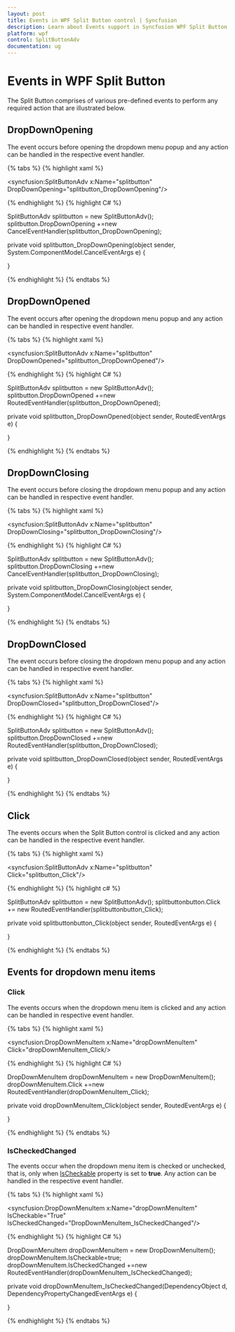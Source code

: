 ```yaml
---
layout: post
title: Events in WPF Split Button control | Syncfusion
description: Learn about Events support in Syncfusion WPF Split Button control and more.
platform: wpf
control: SplitButtonAdv
documentation: ug
---
```


# Events in WPF Split Button

The Split Button comprises of various pre-defined events to perform any required action that are illustrated below.

## DropDownOpening

The event occurs before opening the dropdown menu popup and any action can be handled in the respective event handler.

{% tabs %}
{% highlight xaml %} 

<syncfusion:SplitButtonAdv x:Name="splitbutton" DropDownOpening="splitbutton_DropDownOpening"/>

{% endhighlight %}
{% highlight C# %} 

SplitButtonAdv splitbutton = new SplitButtonAdv();
splitbutton.DropDownOpening +=new CancelEventHandler(splitbutton_DropDownOpening);

private void splitbutton_DropDownOpening(object sender, System.ComponentModel.CancelEventArgs e)
{

}

{% endhighlight %}
{% endtabs %}


## DropDownOpened

The event occurs after opening the dropdown menu popup and any action can be handled in respective event handler.

{% tabs %}
{% highlight xaml %}

<syncfusion:SplitButtonAdv x:Name="splitbutton" DropDownOpened="splitbutton_DropDownOpened"/> 

{% endhighlight %}
{% highlight C# %}

SplitButtonAdv splitbutton = new SplitButtonAdv();
splitbutton.DropDownOpened +=new RoutedEventHandler(splitbutton_DropDownOpened); 

private void splitbutton_DropDownOpened(object sender, RoutedEventArgs e)
{

}

{% endhighlight %} 
{% endtabs %}

## DropDownClosing

The event occurs before closing the dropdown menu popup and any action can be handled in respective event handler.

{% tabs %}
{% highlight xaml %} 

<syncfusion:SplitButtonAdv x:Name="splitbutton" DropDownClosing="splitbutton_DropDownClosing"/>

{% endhighlight %}
{% highlight C# %} 

SplitButtonAdv splitbutton = new SplitButtonAdv();
splitbutton.DropDownClosing +=new CancelEventHandler(splitbutton_DropDownClosing);

private void splitbutton_DropDownClosing(object sender, System.ComponentModel.CancelEventArgs e)
{

}

{% endhighlight %}
{% endtabs %}

## DropDownClosed 

The event occurs before closing the dropdown menu popup and any action can be handled in respective event handler.

{% tabs %}
{% highlight xaml %} 

<syncfusion:SplitButtonAdv x:Name="splitbutton" DropDownClosed="splitbutton_DropDownClosed"/> 

{% endhighlight %} 
{% highlight C# %} 

SplitButtonAdv splitbutton = new SplitButtonAdv();
splitbutton.DropDownClosed +=new RoutedEventHandler(splitbutton_DropDownClosed); 

private void splitbutton_DropDownClosed(object sender, RoutedEventArgs e)
{

}

{% endhighlight %} 
{% endtabs %}

## Click

The events occurs when the Split Button control is clicked and any action can be handled in the respective event handler.

{% tabs %}
{% highlight xaml %}

<syncfusion:SplitButtonAdv x:Name="splitbutton" Click="splitbutton_Click"/>

{% endhighlight %}
{% highlight c# %}

SplitButtonAdv splitbutton = new SplitButtonAdv();
splitbuttonbutton.Click += new RoutedEventHandler(splitbuttonbutton_Click);

private void splitbuttonbutton_Click(object sender, RoutedEventArgs e)
{

}

{% endhighlight %}
{% endtabs %}

## Events for dropdown menu items

### Click

The events occurs when the dropdown menu item is clicked and any action can be handled in respective event handler.

{% tabs %}
{% highlight xaml %} 

<syncfusion:DropDownMenuItem x:Name="dropDownMenuItem" Click="dropDownMenuItem_Click/> 

{% endhighlight %} 
{% highlight C# %} 

DropDownMenuItem dropDownMenuItem = new DropDownMenuItem();
dropDownMenuItem.Click +=new RoutedEventHandler(dropDownMenuItem_Click);

private void dropDownMenuItem_Click(object sender, RoutedEventArgs e)
{

} 

{% endhighlight %} 
{% endtabs %}

### IsCheckedChanged

The events occur when the dropdown menu item is checked or unchecked, that is, only when [IsCheckable](https://help.syncfusion.com/cr/wpf/Syncfusion.Windows.Tools.Controls.DropDownMenuItem.html#Syncfusion_Windows_Tools_Controls_DropDownMenuItem_IsCheckable) property is set to **true**. Any action can be handled in the respective event handler.

{% tabs %}
{% highlight xaml %} 

<syncfusion:DropDownMenuItem x:Name="dropDownMenuItem" IsCheckable="True" IsCheckedChanged="DropDownMenuItem_IsCheckedChanged"/>

{% endhighlight %} 
{% highlight C# %} 

DropDownMenuItem dropDownMenuItem  = new DropDownMenuItem();
dropDownMenuItem.IsCheckable=true;
dropDownMenuItem.IsCheckedChanged +=new RoutedEventHandler(dropDownMenuItem_IsCheckedChanged);

private void dropDownMenuItem_IsCheckedChanged(DependencyObject d, DependencyPropertyChangedEventArgs e)
{

}

{% endhighlight %} 
{% endtabs %}
